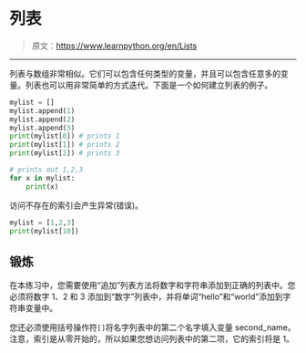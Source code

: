 # 列表

> 原文：<https://www.learnpython.org/en/Lists>

* * *

列表与数组非常相似。它们可以包含任何类型的变量，并且可以包含任意多的变量。列表也可以用非常简单的方式迭代。下面是一个如何建立列表的例子。

```py
mylist = []
mylist.append(1)
mylist.append(2)
mylist.append(3)
print(mylist[0]) # prints 1
print(mylist[1]) # prints 2
print(mylist[2]) # prints 3

# prints out 1,2,3
for x in mylist:
    print(x) 
```

访问不存在的索引会产生异常(错误)。

```py
mylist = [1,2,3]
print(mylist[10]) 
```

## 锻炼

在本练习中，您需要使用“追加”列表方法将数字和字符串添加到正确的列表中。您必须将数字 1、2 和 3 添加到“数字”列表中，并将单词“hello”和“world”添加到字符串变量中。

您还必须使用括号操作符`[]`将名字列表中的第二个名字填入变量 second_name。注意，索引是从零开始的，所以如果您想访问列表中的第二项，它的索引将是 1。
